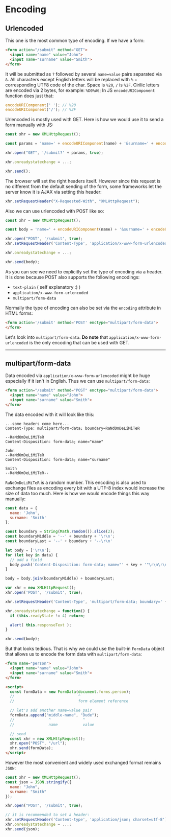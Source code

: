 # Encoding

## Urlencoded

This one is the most common type of encoding. If we have a form:
```html
<form action="/submit" method="GET">
  <input name="name" value="John">
  <input name="surname" value="Smith">
</form>
```
It will be submitted as `?` followed by several `name=value` pairs separated via `&`.
All characters except English letters will be replaced with `%` + corresponding UTF8 code of the char.
Space is `%20`, `/` is `%2F`. Cirilic letters are encoded via 2 bytes, for example: `%D0%A6`;
In JS `encodeURIComponent` function does just that:
```javascript
encodeURIComponent(' '); // %20
encodeURIComponent('/'); // %2F
```
Urlencoded is mostly used with GET. Here is how we would use it to send a form manually with JS:
```javascript
const xhr = new XMLHttpRequest();

const params = 'name=' + encodeURIComponent(name) + '&surname=' + encodeURIComponent(surname);

xhr.open("GET", '/submit?' + params, true);

xhr.onreadystatechange = ...;

xhr.send();
```
The browser will set the right headers itself. However since this request is no different from the default
sending of the form, some frameworks let the server know it is AJAX via setting this header:
```javascript
xhr.setRequestHeader("X-Requested-With", "XMLHttpRequest");
```
Also we can use urlencoded with POST like so:
```javascript
const xhr = new XMLHttpRequest();

const body = 'name=' + encodeURIComponent(name) + '&surname=' + encodeURIComponent(surname);

xhr.open("POST", '/submit', true);
xhr.setRequestHeader('Content-Type', 'application/x-www-form-urlencoded');

xhr.onreadystatechange = ...;

xhr.send(body);
```
As you can see we need to explicitly set the type of encoding via a header. It is done because POST
also supports the following encodings:

- `text-plain` ( self explanatory :) )
- `application/x-www-form-urlencoded`
- `multipart/form-data`

Normally the type of encoding can also be set via the `encoding` attribute in HTML forms:
```html
<form action='/submit' method='POST' enctype="multipart/form-data">
</form>
```
Let's look into `multipart/form-data`.
__Do note__ that `application/x-www-form-urlencoded` is the only encoding that can be used with GET. 

---

## multipart/form-data

Data encoded via `application/x-www-form-urlencoded` might be huge especially if it isn't in English.
Thus we can use `multipart/form-data`:
```html
<form action="/submit" method="POST" enctype="multipart/form-data">
  <input name="name" value="John">
  <input name="surname" value="Smith">
</form>
```
The data encoded with it will look like this:
```
...some headers come here...
Content-Type: multipart/form-data; boundary=RaNdOmDeLiMiTeR

--RaNdOmDeLiMiTeR
Content-Disposition: form-data; name="name"

John
--RaNdOmDeLiMiTeR
Content-Disposition: form-data; name="surname"

Smith
--RaNdOmDeLiMiTeR--
```
`RaNdOmDeLiMiTeR` is a random number. This encoding is also used to exchange files as encoding
every bit with a UTF-8 index would increase the size of data too much.
Here is how we would encode things this way manually:
```javascript
const data = {
  name: 'John',
  surname: 'Smith'
};

const boundary = String(Math.random()).slice(2);
const boundaryMiddle = '--' + boundary + '\r\n';
const boundaryLast = '--' + boundary + '--\r\n'

let body = ['\r\n'];
for (let key in data) {
  // add a field
  body.push('Content-Disposition: form-data; name="' + key + '"\r\n\r\n' + data[key] + '\r\n');
}

body = body.join(boundaryMiddle) + boundaryLast;

var xhr = new XMLHttpRequest();
xhr.open('POST', '/submit', true);

xhr.setRequestHeader('Content-Type', 'multipart/form-data; boundary=' + boundary);

xhr.onreadystatechange = function() {
  if (this.readyState != 4) return;

  alert( this.responseText );
}

xhr.send(body);
```
But that looks tedious. That is why we could use the built-in `FormData` object that allows us to encode
the form data with `multipart/form-data`:
```html
<form name="person">
  <input name="name" value="John">
  <input name="surname" value="Smith">
</form>

<script>
  const formData = new FormData(document.forms.person);
  //                            ^
  //                            form element reference

  // let's add another name=value pair
  formData.append("middle-name", "Dude");
  //               ^              ^
  //               name           value

  // send
  const xhr = new XMLHttpRequest();
  xhr.open("POST", "/url");
  xhr.send(formData);
</script>
```
However the most convenient and widely used exchanged format remains `JSON`:
```javascript
const xhr = new XMLHttpRequest();
const json = JSON.stringify({
  name: "John",
  surname: "Smith"
});

xhr.open("POST", '/submit', true);

// it is recommended to set a header:
xhr.setRequestHeader('Content-type', 'application/json; charset=utf-8');
xhr.onreadystatechange = ...;
xhr.send(json);
```